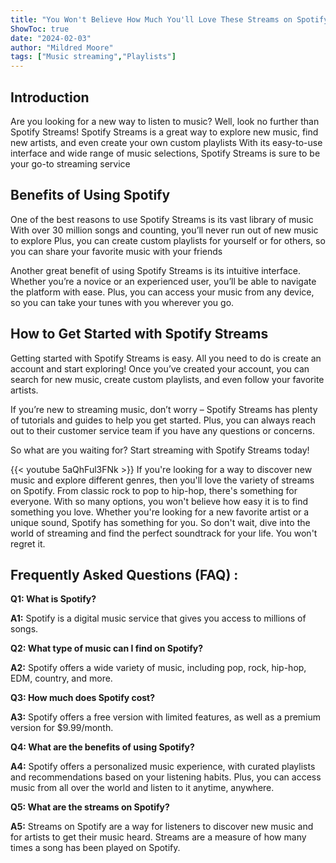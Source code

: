 ```yaml
---
title: "You Won't Believe How Much You'll Love These Streams on Spotify!"
ShowToc: true 
date: "2024-02-03"
author: "Mildred Moore" 
tags: ["Music streaming","Playlists"]
---
```

## Introduction 
Are you looking for a new way to listen to music? Well, look no further than Spotify Streams! Spotify Streams is a great way to explore new music, find new artists, and even create your own custom playlists With its easy-to-use interface and wide range of music selections, Spotify Streams is sure to be your go-to streaming service 

## Benefits of Using Spotify
One of the best reasons to use Spotify Streams is its vast library of music With over 30 million songs and counting, you’ll never run out of new music to explore Plus, you can create custom playlists for yourself or for others, so you can share your favorite music with your friends 

Another great benefit of using Spotify Streams is its intuitive interface. Whether you’re a novice or an experienced user, you’ll be able to navigate the platform with ease. Plus, you can access your music from any device, so you can take your tunes with you wherever you go. 

## How to Get Started with Spotify Streams
Getting started with Spotify Streams is easy. All you need to do is create an account and start exploring! Once you’ve created your account, you can search for new music, create custom playlists, and even follow your favorite artists. 

If you’re new to streaming music, don’t worry – Spotify Streams has plenty of tutorials and guides to help you get started. Plus, you can always reach out to their customer service team if you have any questions or concerns. 

So what are you waiting for? Start streaming with Spotify Streams today!

{{< youtube 5aQhFul3FNk >}} 
If you're looking for a way to discover new music and explore different genres, then you'll love the variety of streams on Spotify. From classic rock to pop to hip-hop, there's something for everyone. With so many options, you won't believe how easy it is to find something you love. Whether you're looking for a new favorite artist or a unique sound, Spotify has something for you. So don't wait, dive into the world of streaming and find the perfect soundtrack for your life. You won't regret it.

## Frequently Asked Questions (FAQ) :
**Q1: What is Spotify?**

**A1:** Spotify is a digital music service that gives you access to millions of songs. 

**Q2: What type of music can I find on Spotify?**

**A2:** Spotify offers a wide variety of music, including pop, rock, hip-hop, EDM, country, and more. 

**Q3: How much does Spotify cost?**

**A3:** Spotify offers a free version with limited features, as well as a premium version for $9.99/month. 

**Q4: What are the benefits of using Spotify?**

**A4:** Spotify offers a personalized music experience, with curated playlists and recommendations based on your listening habits. Plus, you can access music from all over the world and listen to it anytime, anywhere. 

**Q5: What are the streams on Spotify?**

**A5:** Streams on Spotify are a way for listeners to discover new music and for artists to get their music heard. Streams are a measure of how many times a song has been played on Spotify.



